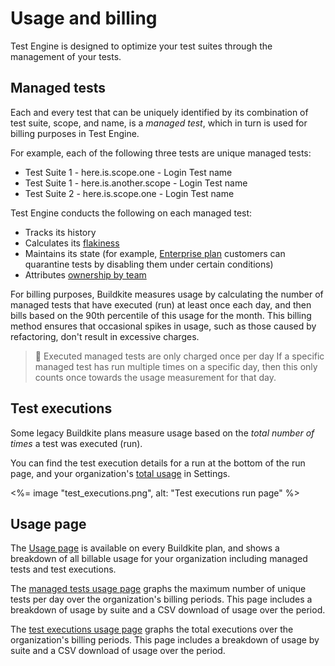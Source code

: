 # Usage and billing

Test Engine is designed to optimize your test suites through the management of your tests.

## Managed tests

Each and every test that can be uniquely identified by its combination of test suite, scope, and name, is a _managed test_, which in turn is used for billing purposes in Test Engine.

For example, each of the following three tests are unique managed tests:

- Test Suite 1 - here.is.scope.one - Login Test name
- Test Suite 1 - here.is.another.scope - Login Test name
- Test Suite 2 - here.is.scope.one - Login Test name

Test Engine conducts the following on each managed test:

- Tracks its history
- Calculates its [flakiness](/docs/test-engine/test-suites/flaky-test-management#detecting-flaky-tests)
- Maintains its state (for example, [Enterprise plan](https://buildkite.com/pricing) customers can quarantine tests by disabling them under certain conditions)
- Attributes [ownership by team](/docs/test-engine/test-suites/test-ownership)

For billing purposes, Buildkite measures usage by calculating the number of managed tests that have executed (run) at least once each day, and then bills based on the 90th percentile of this usage for the month. This billing method ensures that occasional spikes in usage, such as those caused by refactoring, don't result in excessive charges.

> 📘 Executed managed tests are only charged once per day
> If a specific managed test has run multiple times on a specific day, then this only counts once towards the usage measurement for that day.

## Test executions

Some legacy Buildkite plans measure usage based on the _total number of times_ a test was executed (run).

You can find the test execution details for a run at the bottom of the run page, and your organization's [total usage](#usage-page) in Settings.

<%= image "test_executions.png", alt: "Test executions run page" %>

## Usage page

The [Usage page](https://buildkite.com/organizations/~/usage?product=test_engine) is available on every Buildkite plan, and shows a breakdown of all billable usage for your organization including managed tests and test executions.

The [managed tests usage page](https://buildkite.com/organizations/~/usage/test_engine_managed_tests) graphs the maximum number of unique tests per day over the organization's billing periods. This page includes a breakdown of usage by suite and a CSV download of usage over the period.

The [test executions usage page](https://buildkite.com/organizations/~/usage/test_executions) graphs the total executions over the organization's billing periods. This page includes a breakdown of usage by suite and a CSV download of usage over the period.
